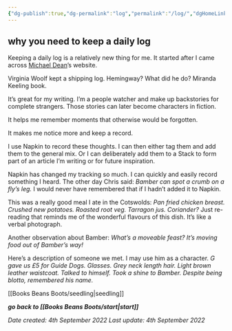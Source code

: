 ```yaml
---
{"dg-publish":true,"dg-permalink":"log","permalink":"/log/","dgHomeLink":true,"dgPassFrontmatter":false}
---
```



## why you need to keep a daily log

Keeping a daily log is a relatively new thing for me. It started after I came across [Michael Dean](https://www.michaeldean.site/)’s website.

Virginia Woolf kept a shipping log.
Hemingway? What did he do?
Miranda Keeling book.

It’s great for my writing. I’m a people watcher and make up backstories for complete strangers. Those stories can later become characters in fiction.

It helps me remember moments that otherwise would be forgotten.

It makes me notice more and keep a record.

I use Napkin to record these thoughts. I can then either tag them and add them to the general mix. Or I can deliberately add them to a Stack to form part of an article I’m writing or for future inspiration.

Napkin has changed my tracking so much. I can quickly and easily record something I heard. The other day Chris said: _Bamber can spot a crumb on a fly’s leg._ I would never have remembered that if I hadn’t added it to Napkin.

This was a really good meal I ate in the Cotswolds: _Pan fried chicken breast. Crushed new potatoes. Roasted root veg. Tarragon jus. Coriander?_ Just re-reading that reminds me of the wonderful flavours of this dish. It’s like a verbal photograph.

Another observation about Bamber: _What’s a moveable feast? It’s moving food out of Bamber’s way!_

Here’s a description of someone we met. I may use him as a character. _G gave us £5 for Guide Dogs. Glasses. Grey neck length hair. Light brown leather waistcoat. Talked to himself. Took a shine to Bamber. Despite being blotto, remembered his name._

[[Books Beans Boots/seedling|seedling]]

***go back to [[Books Beans Boots/start|start]]***

*Date created: 4th September 2022*
*Last update: 4th September 2022*